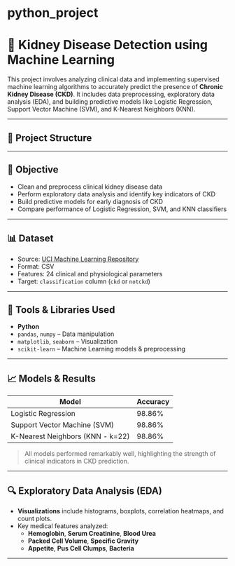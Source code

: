 # python_project
# 🧠 Kidney Disease Detection using Machine Learning

This project involves analyzing clinical data and implementing supervised machine learning algorithms to accurately predict the presence of **Chronic Kidney Disease (CKD)**. It includes data preprocessing, exploratory data analysis (EDA), and building predictive models like Logistic Regression, Support Vector Machine (SVM), and K-Nearest Neighbors (KNN).

---

## 📁 Project Structure
---

## 🎯 Objective

- Clean and preprocess clinical kidney disease data
- Perform exploratory data analysis and identify key indicators of CKD
- Build predictive models for early diagnosis of CKD
- Compare performance of Logistic Regression, SVM, and KNN classifiers

---

## 📊 Dataset

- Source: [UCI Machine Learning Repository](https://archive.ics.uci.edu/ml/datasets/chronic_kidney_disease)
- Format: CSV
- Features: 24 clinical and physiological parameters
- Target: `classification` column (`ckd` or `notckd`)

---

## 🔧 Tools & Libraries Used

- **Python**
- `pandas`, `numpy` – Data manipulation
- `matplotlib`, `seaborn` – Visualization
- `scikit-learn` – Machine Learning models & preprocessing

---

## 📈 Models & Results

| Model               | Accuracy   |
|--------------------|------------|
| Logistic Regression | 98.86%     |
| Support Vector Machine (SVM) | 98.86%     |
| K-Nearest Neighbors (KNN - k=22) | 98.86%     |

> All models performed remarkably well, highlighting the strength of clinical indicators in CKD prediction.

---

## 🔍 Exploratory Data Analysis (EDA)

- **Visualizations** include histograms, boxplots, correlation heatmaps, and count plots.
- Key medical features analyzed:
  - **Hemoglobin**, **Serum Creatinine**, **Blood Urea**
  - **Packed Cell Volume**, **Specific Gravity**
  - **Appetite**, **Pus Cell Clumps**, **Bacteria**

---

